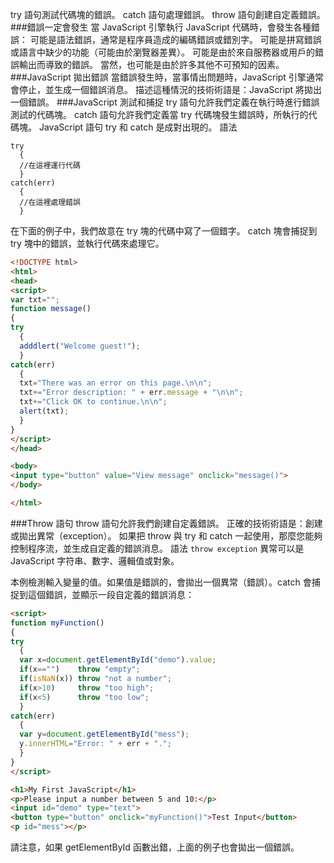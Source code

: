 try 語句測試代碼塊的錯誤。
catch 語句處理錯誤。
throw 語句創建自定義錯誤。
###錯誤一定會發生
當 JavaScript 引擎執行 JavaScript 代碼時，會發生各種錯誤：
可能是語法錯誤，通常是程序員造成的編碼錯誤或錯別字。
可能是拼寫錯誤或語言中缺少的功能（可能由於瀏覽器差異）。
可能是由於來自服務器或用戶的錯誤輸出而導致的錯誤。
當然，也可能是由於許多其他不可預知的因素。
###JavaScript 拋出錯誤
當錯誤發生時，當事情出問題時，JavaScript 引擎通常會停止，並生成一個錯誤消息。
描述這種情況的技術術語是：JavaScript 將拋出一個錯誤。
###JavaScript 測試和捕捉
try 語句允許我們定義在執行時進行錯誤測試的代碼塊。
catch 語句允許我們定義當 try 代碼塊發生錯誤時，所執行的代碼塊。
JavaScript 語句 try 和 catch 是成對出現的。
語法
```
try
  {
  //在這裡運行代碼
  }
catch(err)
  {
  //在這裡處理錯誤
  }
```
在下面的例子中，我們故意在 try 塊的代碼中寫了一個錯字。
catch 塊會捕捉到 try 塊中的錯誤，並執行代碼來處理它。
```html
<!DOCTYPE html>
<html>
<head>
<script>
var txt="";
function message()
{
try
  {
  adddlert("Welcome guest!");
  }
catch(err)
  {
  txt="There was an error on this page.\n\n";
  txt+="Error description: " + err.message + "\n\n";
  txt+="Click OK to continue.\n\n";
  alert(txt);
  }
}
</script>
</head>

<body>
<input type="button" value="View message" onclick="message()">
</body>

</html>
```
###Throw 語句
throw 語句允許我們創建自定義錯誤。
正確的技術術語是：創建或拋出異常（exception）。
如果把 throw 與 try 和 catch 一起使用，那麼您能夠控制程序流，並生成自定義的錯誤消息。
語法
`throw exception`
異常可以是 JavaScript 字符串、數字、邏輯值或對象。

本例檢測輸入變量的值。如果值是錯誤的，會拋出一個異常（錯誤）。catch 會捕捉到這個錯誤，並顯示一段自定義的錯誤消息：
```html
<script>
function myFunction()
{
try
  {
  var x=document.getElementById("demo").value;
  if(x=="")    throw "empty";
  if(isNaN(x)) throw "not a number";
  if(x>10)     throw "too high";
  if(x<5)      throw "too low";
  }
catch(err)
  {
  var y=document.getElementById("mess");
  y.innerHTML="Error: " + err + ".";
  }
}
</script>

<h1>My First JavaScript</h1>
<p>Please input a number between 5 and 10:</p>
<input id="demo" type="text">
<button type="button" onclick="myFunction()">Test Input</button>
<p id="mess"></p>
```
請注意，如果 getElementById 函數出錯，上面的例子也會拋出一個錯誤。